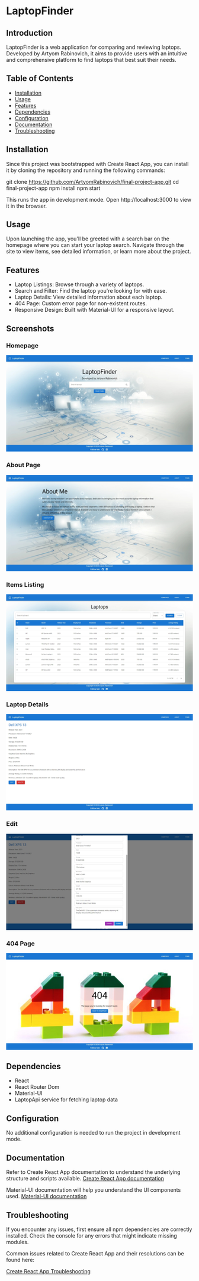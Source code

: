 # LaptopFinder

## Introduction

LaptopFinder is a web application for comparing and reviewing laptops. Developed by Artyom Rabinovich, it aims to provide users with an intuitive and comprehensive platform to find laptops that best suit their needs.

## Table of Contents

- [Installation](#installation)
- [Usage](#usage)
- [Features](#features)
- [Dependencies](#dependencies)
- [Configuration](#configuration)
- [Documentation](#documentation)
- [Troubleshooting](#troubleshooting)

## Installation

Since this project was bootstrapped with Create React App, you can install it by cloning the repository and running the following commands:

git clone https://github.com/ArtyomRabinovich/final-project-app.git
cd final-project-app
npm install
npm start

This runs the app in development mode.
Open http://localhost:3000 to view it in the browser.

## Usage

Upon launching the app, you'll be greeted with a search bar on the homepage where you can start your laptop search. Navigate through the site to view items, see detailed information, or learn more about the project.

## Features

- Laptop Listings: Browse through a variety of laptops.
- Search and Filter: Find the laptop you're looking for with ease.
- Laptop Details: View detailed information about each laptop.
- 404 Page: Custom error page for non-existent routes.
- Responsive Design: Built with Material-UI for a responsive layout.
## Screenshots

### Homepage
![Homepage](public/images/homepage.jpeg)

### About Page
![About Page](public/images/about.jpeg)

### Items Listing
![Items Listing](public/images/items.jpeg)

### Laptop Details
![Laptop Details](public/images/itemdetails.jpeg)
### Edit
![Laptop Details](public/images/edit.jpeg)
### 404 Page
![Laptop Details](public/images/notfound404.jpeg)
## Dependencies

- React
- React Router Dom
- Material-UI
- LaptopApi service for fetching laptop data

## Configuration

No additional configuration is needed to run the project in development mode.

## Documentation

Refer to Create React App documentation to understand the underlying structure and scripts available.
[Create React App documentation](https://create-react-app.dev/docs/getting-started/)


Material-UI documentation will help you understand the UI components used.
[Material-UI documentation](https://mui.com/material-ui/getting-started/)

## Troubleshooting

If you encounter any issues, first ensure all npm dependencies are correctly installed. Check the console for any errors that might indicate missing modules.

Common issues related to Create React App and their resolutions can be found here:

[Create React App Troubleshooting](https://create-react-app.dev/docs/troubleshooting/)
